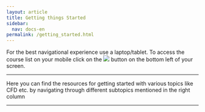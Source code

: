 ```yaml
---
layout: article
title: Getting things Started
sidebar:
  nav: docs-en
permalink: /getting_started.html
---
```



For the best navigational experience use a laptop/tablet. To access the course list on your mobile click on the <img class="image image--xs" src="threelines.png"/> button on the bottom left of your screen.

---

Here you can find the resources for getting started with various topics like CFD etc. by navigating through different subtopics mentioned in the right column

---
